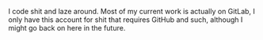 I code shit and laze around. Most of my current work is actually on GitLab, I only have this account for shit that requires GitHub and such, although I might
go back on here in the future.
